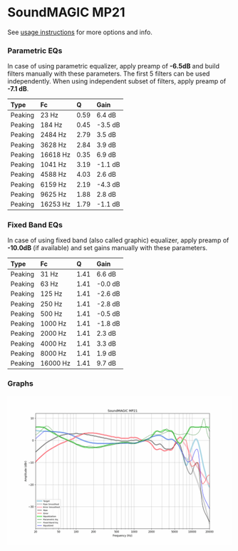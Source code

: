 # SoundMAGIC MP21
See [usage instructions](https://github.com/jaakkopasanen/AutoEq#usage) for more options and info.

### Parametric EQs
In case of using parametric equalizer, apply preamp of **-6.5dB** and build filters manually
with these parameters. The first 5 filters can be used independently.
When using independent subset of filters, apply preamp of **-7.1 dB**.

| Type    | Fc       |    Q | Gain    |
|:--------|:---------|:-----|:--------|
| Peaking | 23 Hz    | 0.59 | 6.4 dB  |
| Peaking | 184 Hz   | 0.45 | -3.5 dB |
| Peaking | 2484 Hz  | 2.79 | 3.5 dB  |
| Peaking | 3628 Hz  | 2.84 | 3.9 dB  |
| Peaking | 16618 Hz | 0.35 | 6.9 dB  |
| Peaking | 1041 Hz  | 3.19 | -1.1 dB |
| Peaking | 4588 Hz  | 4.03 | 2.6 dB  |
| Peaking | 6159 Hz  | 2.19 | -4.3 dB |
| Peaking | 9625 Hz  | 1.88 | 2.8 dB  |
| Peaking | 16253 Hz | 1.79 | -1.1 dB |

### Fixed Band EQs
In case of using fixed band (also called graphic) equalizer, apply preamp of **-10.0dB**
(if available) and set gains manually with these parameters.

| Type    | Fc       |    Q | Gain    |
|:--------|:---------|:-----|:--------|
| Peaking | 31 Hz    | 1.41 | 6.6 dB  |
| Peaking | 63 Hz    | 1.41 | -0.0 dB |
| Peaking | 125 Hz   | 1.41 | -2.6 dB |
| Peaking | 250 Hz   | 1.41 | -2.8 dB |
| Peaking | 500 Hz   | 1.41 | -0.5 dB |
| Peaking | 1000 Hz  | 1.41 | -1.8 dB |
| Peaking | 2000 Hz  | 1.41 | 2.3 dB  |
| Peaking | 4000 Hz  | 1.41 | 3.3 dB  |
| Peaking | 8000 Hz  | 1.41 | 1.9 dB  |
| Peaking | 16000 Hz | 1.41 | 9.7 dB  |

### Graphs
![](./SoundMAGIC%20MP21.png)